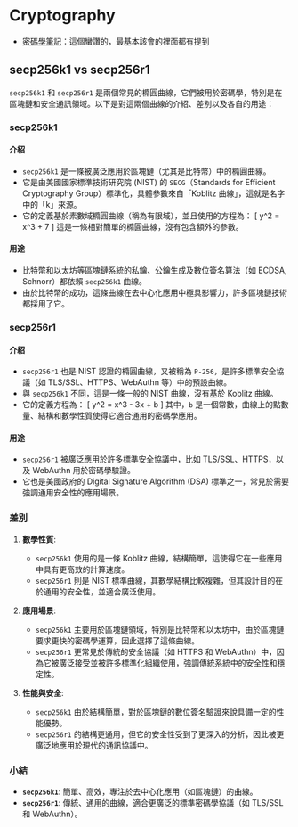 # Cryptography

- [密碼學筆記](https://easonwang.gitbook.io/crypto)：這個蠻讚的，最基本該會的裡面都有提到

## secp256k1 vs secp256r1

`secp256k1` 和 `secp256r1` 是兩個常見的橢圓曲線，它們被用於密碼學，特別是在區塊鏈和安全通訊領域。以下是對這兩個曲線的介紹、差別以及各自的用途：

### secp256k1

#### 介紹
- `secp256k1` 是一條被廣泛應用於區塊鏈（尤其是比特幣）中的橢圓曲線。
- 它是由美國國家標準技術研究院 (NIST) 的 `SECG`（Standards for Efficient Cryptography Group）標準化，具體參數來自「Koblitz 曲線」，這就是名字中的「k」來源。
- 它的定義基於素數域橢圓曲線（稱為有限域），並且使用的方程為：
  \[
  y^2 = x^3 + 7
  \]
  這是一條相對簡單的橢圓曲線，沒有包含額外的參數。

#### 用途
- 比特幣和以太坊等區塊鏈系統的私鑰、公鑰生成及數位簽名算法（如 ECDSA, Schnorr）都依賴 `secp256k1` 曲線。
- 由於比特幣的成功，這條曲線在去中心化應用中極具影響力，許多區塊鏈技術都採用了它。

### secp256r1

#### 介紹
- `secp256r1` 也是 NIST 認證的橢圓曲線，又被稱為 `P-256`，是許多標準安全協議（如 TLS/SSL、HTTPS、WebAuthn 等）中的預設曲線。
- 與 `secp256k1` 不同，這是一條一般的 NIST 曲線，沒有基於 Koblitz 曲線。
- 它的定義方程為：
  \[
  y^2 = x^3 - 3x + b
  \]
  其中，`b` 是一個常數，曲線上的點數量、結構和數學性質使得它適合通用的密碼學應用。

#### 用途
- `secp256r1` 被廣泛應用於許多標準安全協議中，比如 TLS/SSL、HTTPS，以及 WebAuthn 用於密碼學驗證。
- 它也是美國政府的 Digital Signature Algorithm (DSA) 標準之一，常見於需要強調通用安全性的應用場景。

### 差別

1. **數學性質**:
   - `secp256k1` 使用的是一條 Koblitz 曲線，結構簡單，這使得它在一些應用中具有更高效的計算速度。
   - `secp256r1` 則是 NIST 標準曲線，其數學結構比較複雜，但其設計目的在於通用的安全性，並適合廣泛使用。

2. **應用場景**:
   - `secp256k1` 主要用於區塊鏈領域，特別是比特幣和以太坊中，由於區塊鏈要求更快的密碼學運算，因此選擇了這條曲線。
   - `secp256r1` 更常見於傳統的安全協議（如 HTTPS 和 WebAuthn）中，因為它被廣泛接受並被許多標準化組織使用，強調傳統系統中的安全性和穩定性。

3. **性能與安全**:
   - `secp256k1` 由於結構簡單，對於區塊鏈的數位簽名驗證來說具備一定的性能優勢。
   - `secp256r1` 的結構更通用，但它的安全性受到了更深入的分析，因此被更廣泛地應用於現代的通訊協議中。

### 小結

- **`secp256k1`**: 簡單、高效，專注於去中心化應用（如區塊鏈）的曲線。
- **`secp256r1`**: 傳統、通用的曲線，適合更廣泛的標準密碼學協議（如 TLS/SSL 和 WebAuthn）。